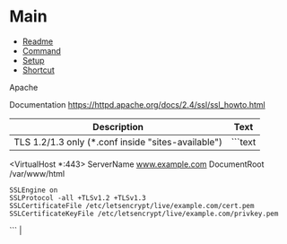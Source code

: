 # Main
* [Readme](./readme.md)
* [Command](./command.md)
* [Setup](#Index)
* [Shortcut](./shortcut.md)

Apache

Documentation
https://httpd.apache.org/docs/2.4/ssl/ssl_howto.html

|Description  | Text                  |
|---          |---                        |
| TLS 1.2/1.3 only (*.conf inside "sites-available") | ```text 
<VirtualHost *:443>
    ServerName www.example.com
    DocumentRoot /var/www/html

    SSLEngine on
    SSLProtocol -all +TLSv1.2 +TLSv1.3
    SSLCertificateFile /etc/letsencrypt/live/example.com/cert.pem
    SSLCertificateKeyFile /etc/letsencrypt/live/example.com/privkey.pem
</VirtualHost>``` |
